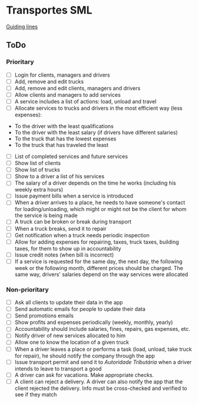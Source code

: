 # Transportes SML

[Guiding lines](https://moodle.up.pt/pluginfile.php/46150/mod_page/content/35/aeda1920_trabalhosParte1.pdf)

## ToDo

### Prioritary

* [ ] Login for clients, managers and drivers
* [ ] Add, remove and edit trucks
* [ ] Add, remove and edit clients, managers and drivers
* [ ] Allow clients and managers to add services
* [ ] A service includes a list of actions: load, unload and travel
* [ ] Allocate services to trucks and drivers in the most efficient way (less expenses):
- To the driver with the least qualifications
- To the driver with the least salary (if drivers have different salaries)
- To the truck that has the lowest expenses
- To the truck that has traveled the least
* [ ] List of completed services and future services
* [ ] Show list of clients
* [ ] Show list of trucks
* [ ] Show to a driver a list of his services
* [ ] The salary of a driver depends on the time he works (including his weekly extra hours)
* [ ] Issue payment bills when a service is introduced
* [ ] When a driver arrives to a place, he needs to have someone's contact for loading/unloading, which might or might not be the client for whom the service is being made
* [ ] A truck can be broken or break during transport
* [ ] When a truck breaks, send it to repair
* [ ] Get notification when a truck needs periodic inspection
* [ ] Allow for adding expenses for repairing, taxes, truck taxes, building taxes, for them to show up in accountability
* [ ] Issue credit notes (when bill is incorrect)
* [ ] If a service is requested for the same day, the next day, the following week or the following month, different prices should be charged. The same way, drivers' salaries depend on the way services were allocated

### Non-prioritary

* [ ] Ask all clients to update their data in the app
* [ ] Send automatic emails for people to update their data
* [ ] Send promotions emails
* [ ] Show profits and expenses periodically (weekly, monthly, yearly)
* [ ] Accountability should include salaries, fines, repairs, gas expenses, etc.
* [ ] Notify driver of new services allocated to him
* [ ] Allow one to know the location of a given truck
* [ ] When a driver leaves a place or performs a task (load, unload, take truck for repair), he should notify the company through the app
* [ ] Issue transport permit and send it to *Autoridade Tributária* when a driver intends to leave to transport a good
* [ ] A driver can ask for vacations. Make appropriate checks.
* [ ] A client can reject a delivery. A driver can also notify the app that the client rejected the delivery. Info must be cross-checked and verified to see if they match
